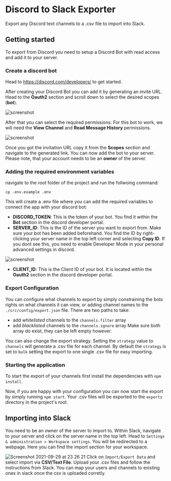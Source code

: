 # Discord to Slack Exporter

Export any Discord text channels to a .csv file to import into Slack.

## Getting started

To export from Discord you need to setup a Discord Bot with read access and add it to your server.

### Create a discord bot

Head to https://discord.com/developers/ to get started.

After creating your Discord Bot you can add it by generating an invite URL.
Head to the **Oauth2** section and scroll down to select the desired scopes (**bot**).

![screenshot](https://user-images.githubusercontent.com/28757404/135346198-a902d164-223b-45cf-b700-9962c5959039.png)

After that you can select the required permissions. For this bot to work, we will need the **View Channel** and **Read Message History** permissions.

![screenshot](https://user-images.githubusercontent.com/28757404/135346208-5933149b-4b45-43a5-ba4f-947728829a99.png)

Once you got the invitation URL copy it from the **Scopes** section and navigate to the generated link. You can now add the bot to your server. Please note, that your account needs to be an **owner** of the server.

### Adding the required environment variables

navigate to the root folder of the project and run the follwoing command:

```
cp .env.example .env
```

This will create a .env file where you can add the required variables to connect the app with your discord bot:

- **DISCORD_TOKEN**: This is the token of your bot. You find it within the **Bot** section in the discord developer portal.
- **SERVER_ID**: This is the ID of the server you want to export from. Make sure your bot has been added beforehand. You find the ID by right-clicking your server name in the top left corner and selecting **Copy ID**. If you dont see this, you need to enable Developer Mode in your personal advanced settings in discord.

![screenshot](https://user-images.githubusercontent.com/28757404/135347782-d75da515-c1db-4e64-a073-ab31f896606d.png)

- **CLIENT_ID**: This is the Client ID of your bot. It is located within the **Oauth2** section in the discord developer portal.

### Export Configuration

You can configure what channels to export by simply constraining the bots rights on what channels it can view, or adding channel names to the `./src/config/export.json` file.
There are two paths to take:

- add _whitelisted_ channels to the `channels.filter` array
- add _blacklisted_ channels to the `channels.ignore` array
  Make sure both array do exist, they can be left empty however.

You can also change the export strategy. Setting the `strategy` value to `channels` will generate a .csv file for each channel. By default the `strategy` is set to `bulk` setting the export to one single .csv file for easy importing.

### Starting the application

To start the export of your channels first install the dependencies with `npm install`.

Now, if you are happy with your configuration you can now start the export by simply running `npm start`. Your .csv files will be exported to the `exports` directory in the project's root.

## Importing into Slack

You need to be an owner of the server to import to.
Within Slack, navigate to your server and click on the server name in the top left. Head to `Settings & administration > Workspace settings`.
You will be redirected to a webpage. Here you can find the import section for your workspace.

![Screenshot 2021-09-29 at 23 26 21](https://user-images.githubusercontent.com/28757404/135350848-045f952b-e8c9-4c37-8925-d4447a374eb9.png)
Click on `Import/Export Data` and select import via **CSV/Text File**. Upload your .csv files and follow the instructions from Slack. You can map your users and channels to existing ones in slack once the csv is uploaded corretly.
